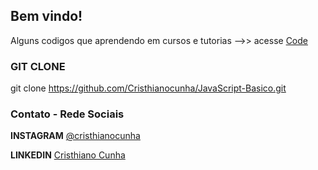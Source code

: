 ## Bem vindo! 

Alguns codigos que aprendendo em cursos e tutorias -->> acesse [Code](https://github.com/Cristhianocunha/JavaScript-Basico) 


### GIT CLONE

 git clone  https://github.com/Cristhianocunha/JavaScript-Basico.git


### Contato - Rede Sociais

**INSTAGRAM**
[@cristhianocunha](https://www.instagram.com/cristhianocunha/)

**LINKEDIN**
[Cristhiano Cunha](https://www.linkedin.com/in/cristhiano-cunha-a555a030/)


